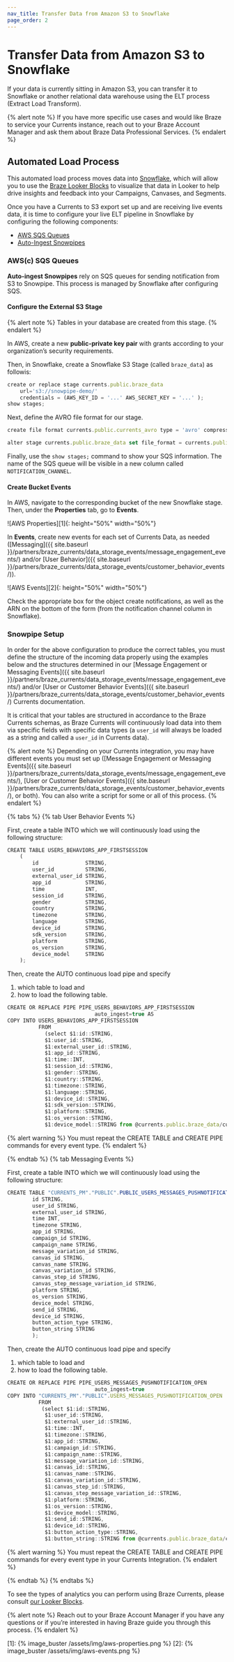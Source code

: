 ```yaml
---
nav_title: Transfer Data from Amazon S3 to Snowflake
page_order: 2
---
```


# Transfer Data from Amazon S3 to Snowflake
If your data is currently sitting in Amazon S3, you can transfer it to Snowflake or another relational data warehouse using the ELT process (Extract Load Transform).

{% alert note %}
If you have more specific use cases and would like Braze to service your Currents instance, reach out to your Braze Account Manager and ask them about Braze Data Professional Services.
{% endalert %}

## Automated Load Process
This automated load process moves data into [Snowflake](https://www.snowflake.com/), which will allow you to use the [Braze Looker Blocks](https://looker.com/platform/blocks/directory#braze?latest&utm_campaign=7012R000000fxfC&utm_source=other&utm_medium=email&utm_content=brazedirectreferral&utm_term=braze_direct) to visualize that data in Looker to help drive insights and feedback into your Campaigns, Canvases, and Segments.

Once you have a Currents to S3 export set up and are receiving live events data, it is time to configure your live ELT pipeline in Snowflake by configuring the following components:
- [AWS SQS Queues](#aws-sqs-queues)
- [Auto-Ingest Snowpipes](#auto-ingest-snowpipes)

### AWS(c) SQS Queues

__Auto-ingest Snowpipes__ rely on SQS queues for sending notification from S3 to Snowpipe. This process is managed by Snowflake after configuring SQS.

#### Configure the External S3 Stage

{% alert note %}
Tables in your database are created from this stage.
{% endalert %}

In AWS, create a new __public-private key pair__ with grants according to your organization’s security requirements.

Then, in Snowflake, create a Snowflake S3 Stage (called `braze_data`) as followis:

```js
create or replace stage currents.public.braze_data
    url='s3://snowpipe-demo/'
    credentials = (AWS_KEY_ID = '...' AWS_SECRET_KEY = '...' );
show stages;
```

Next, define the AVRO file format for our stage.

```js
create file format currents.public.currents_avro type = 'avro' compression = 'auto';
```

```js
alter stage currents.public.braze_data set file_format = currents.public.currents_avro;
```

Finally, use the `show stages;` command to show your SQS information. The name of the SQS queue will be visible in a new column called `NOTIFICATION_CHANNEL`.

#### Create Bucket Events
In AWS, navigate to the corresponding bucket of the new Snowflake stage. Then, under the __Properties__ tab, go to __Events__.

![AWS Properties][1]{: height="50%" width="50%"}

In __Events__, create new events for each set of Currents Data, as needed ([Messaging]({{ site.baseurl }}/partners/braze_currents/data_storage_events/message_engagement_events/) and/or [User Behavior]({{ site.baseurl }}/partners/braze_currents/data_storage_events/customer_behavior_events/)).

![AWS Events][2]{: height="50%" width="50%"}

Check the appropriate box for the object create notifications, as well as the ARN on the bottom of the form (from the notification channel column in Snowflake).

### Snowpipe Setup

In order for the above configuration to produce the correct tables, you must define the structure of the incoming data properly using the examples below and the structures determined in our [Message Engagement or Messaging Events]({{ site.baseurl }}/partners/braze_currents/data_storage_events/message_engagement_events/) and/or [User or Customer Behavior Events]({{ site.baseurl }}/partners/braze_currents/data_storage_events/customer_behavior_events/) Currents documentation.

It is critical that your tables are structured in accordance to the Braze Currents schemas, as Braze Currents will continuously load data into them via specific fields with specific data types (a `user_id` will always be loaded as a string and called a `user_id` in Currents data).

{% alert note %}
  Depending on your Currents integration, you may have different events you must set up ([Message Engagement or Messaging Events]({{ site.baseurl }}/partners/braze_currents/data_storage_events/message_engagement_events/), [User or Customer Behavior Events]({{ site.baseurl }}/partners/braze_currents/data_storage_events/customer_behavior_events/), or both).  You can also write a script for some or all of this process.
{% endalert %}


{% tabs %}
  {% tab User Behavior Events %}

First, create a table INTO which we will continuously load using the following structure:

```js
CREATE TABLE USERS_BEHAVIORS_APP_FIRSTSESSION
    (
        id               STRING,
        user_id          STRING,
        external_user_id STRING,
        app_id           STRING,
        time             INT,
        session_id       STRING,
        gender           STRING,
        country          STRING,
        timezone         STRING,
        language         STRING,
        device_id        STRING,
        sdk_version      STRING,
        platform         STRING,
        os_version       STRING,
        device_model     STRING
    );
```

Then, create the AUTO continuous load pipe and specify
1. which table to load and
2. how to load the following table.

```js
CREATE OR REPLACE PIPE PIPE_USERS_BEHAVIORS_APP_FIRSTSESSION
                            auto_ingest=true AS
COPY INTO USERS_BEHAVIORS_APP_FIRSTSESSION
          FROM
            (select $1:id::STRING,
            $1:user_id::STRING,
            $1:external_user_id::STRING,
            $1:app_id::STRING,
            $1:time::INT,
            $1:session_id::STRING,
            $1:gender::STRING,
            $1:country::STRING,
            $1:timezone::STRING,
            $1:language::STRING,
            $1:device_id::STRING,
            $1:sdk_version::STRING,
            $1:platform::STRING,
            $1:os_version::STRING,
            $1:device_model::STRING from @currents.public.braze_data/currents/dataexport.prod-01.S3.integration.INTEGRATION_ID_GOES_HERE/event_type=users.behaviors.app.FirstSession/);
```

{% alert warning %}
You must repeat the CREATE TABLE and CREATE PIPE commands for every event type.
{% endalert %}

 {% endtab %}
 {% tab Messaging Events %}

First, create a table INTO which we will continuously load using the following structure:

```js
CREATE TABLE "CURRENTS_PM"."PUBLIC".PUBLIC_USERS_MESSAGES_PUSHNOTIFICATION_OPEN (
        id STRING,
        user_id STRING,
        external_user_id STRING,
        time INT,
        timezone STRING,
        app_id STRING,
        campaign_id STRING,
        campaign_name STRING,
        message_variation_id STRING,
        canvas_id STRING,
        canvas_name STRING,
        canvas_variation_id STRING,
        canvas_step_id STRING,
        canvas_step_message_variation_id STRING,
        platform STRING,
        os_version STRING,
        device_model STRING,
        send_id STRING,
        device_id STRING,
        button_action_type STRING,
        button_string STRING
        );
```

Then, create the AUTO continuous load pipe and specify
1. which table to load and
2. how to load the following table.

```js
CREATE OR REPLACE PIPE PIPE_USERS_MESSAGES_PUSHNOTIFICATION_OPEN
                            auto_ingest=true
COPY INTO "CURRENTS_PM"."PUBLIC".USERS_MESSAGES_PUSHNOTIFICATION_OPEN
          FROM
           (select $1:id::STRING,
            $1:user_id::STRING,
            $1:external_user_id::STRING,
            $1:time::INT,
            $1:timezone::STRING,
            $1:app_id::STRING,
            $1:campaign_id::STRING,
            $1:campaign_name::STRING,
            $1:message_variation_id::STRING,
            $1:canvas_id::STRING,
            $1:canvas_name::STRING,
            $1:canvas_variation_id::STRING,
            $1:canvas_step_id::STRING,
            $1:canvas_step_message_variation_id::STRING,
            $1:platform::STRING,
            $1:os_version::STRING,
            $1:device_model::STRING,
            $1:send_id::STRING,
            $1:device_id::STRING,
            $1:button_action_type::STRING,
            $1:button_string::STRING from @currents.public.braze_data/currents/dataexport.prod-01.S3.integration.INTEGRATION_ID_GOES_HERE/event_type=users.messages.pushnotification.Open/);
```
{% alert warning %}
You must repeat the CREATE TABLE and CREATE PIPE commands for every event type in your Currents Integration.
{% endalert %}

  {% endtab %}
{% endtabs %}

To see the types of analytics you can perform using Braze Currents, please consult [our Looker Blocks](https://github.com/llooker?q=braze).

{% alert note %}
Reach out to your Braze Account Manager if you have any questions or if you’re interested in having Braze guide you through this process.
{% endalert %}


[1]: {% image_buster /assets/img/aws-properties.png %}
[2]: {% image_buster /assets/img/aws-events.png %}
